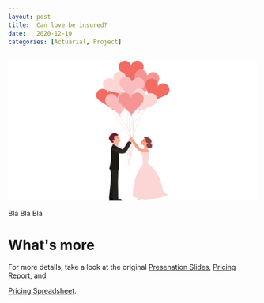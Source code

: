 ```yaml
---
layout: post
title:  Can love be insured?
date:   2020-12-10
categories: [Actuarial, Project]
---
```


![alt text](/images/article_images/2020-12-10-Can-love-be-insured/cover.png)

Bla Bla Bla



# What's more

For more details, take a look at the original 
[Presenation Slides](https://actuarialcat.github.io/Marriversary/Final%20Presentation%20v4%20Public.pdf), 
[Pricing Report](https://actuarialcat.github.io/Marriversary/Real%20Report%20v7%20public.pdf), and 
<!---[Pricing Spreadsheet](https://actuarialcat.github.io/Marriversary/Pricing%20Spreadsheet%20v16.xlsm).   --->
[Pricing Spreadsheet](https://drive.google.com/file/d/1PVgg0NLdfVziXrestsnmAjp-ZEFk8WjP/view?usp=sharing).

